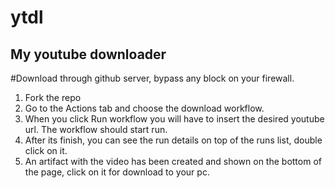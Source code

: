 # ytdl

## My youtube downloader
#Download through github server, bypass any block on your firewall.

1. Fork the repo
2. Go to the Actions tab and choose the download workflow.
3. When you click Run workflow you will have to insert the desired youtube url. The workflow should start run.
4. After its finish, you can see the run details on top of the runs list, double click on it.
5. An artifact with the video has been created and shown on the bottom of the page, click on it for download to your pc.

